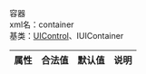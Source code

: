 容器  
xml名：container  
基类：[UIControl](UIControl.md)、IUIContainer

|属性|合法值|默认值|说明|
| :---: | :---: | :---: | :---: |
